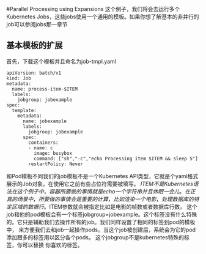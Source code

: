 #Parallel Processing using Expansions
这个例子，我们将会去运行多个Kubernetes Jobs，这些jobs使用一个通用的模板。如果你想了解基本的非并行的job可以参阅jobs那一章节

## 基本模板的扩展
首先，下载这个模板并且命名为job-tmpl.yaml
```
apiVersion: batch/v1
kind: Job
metadata:
  name: process-item-$ITEM
  labels:
    jobgroup: jobexample
spec:
  template:
    metadata:
      name: jobexample
      labels:
        jobgroup: jobexample
      spec:
        containers:
        - name: c
          image: busybox
          command: ["sh","-c","echo Processing item $ITEM && sleep 5"]
        restartPolicy: Never
```
和Pod模板不同我们的job模板不是一个Kubernetes API类型，它就是个yaml格式展示的Job对象，在使用它之前有些占位符需要被填写。 $ITEM不是Kubernetes语法
在这个例子中，容器所要做的事情就是echo一个字符串并且休眠一会儿。在正真的场景中，所要做的事情会是重要的计算，比如渲染一个电影，处理数据库的特定区域的
数据行。$ITEM参数就会被指定比如是电影的帧数或者数据库行数。
这个job和他的pod模板会有一个标签jobgroup=jobexample。这个标签没有什么特殊的。它只是辅助我们去操作所有的job。我们同样设置了相同的标签到pod的模板中，
来方便我们去和job一起操作pods。当这个job被创建后，系统会为它的pod添加跟多的标签用以区分各个pods。 这个jobgroup不是kubernetes特殊的标签，你可以替换
你喜欢的标签。
































































